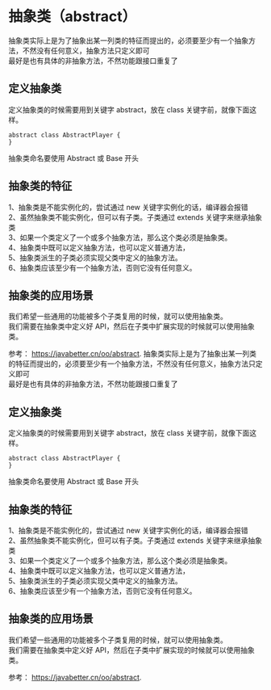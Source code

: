 #  抽象类（abstract）
抽象类实际上是为了抽象出某一列类的特征而提出的，必须要至少有一个抽象方法，不然没有任何意义，抽象方法只定义即可  
最好是也有具体的非抽象方法，不然功能跟接口重复了  
## 定义抽象类
定义抽象类的时候需要用到关键字 abstract，放在 class 关键字前，就像下面这样。  
```
abstract class AbstractPlayer {
}
```
抽象类命名要使用 Abstract 或 Base 开头    
## 抽象类的特征
1、抽象类是不能实例化的，尝试通过 new 关键字实例化的话，编译器会报错    
2、虽然抽象类不能实例化，但可以有子类。子类通过 extends 关键字来继承抽象类    
3、如果一个类定义了一个或多个抽象方法，那么这个类必须是抽象类。    
4、抽象类中既可以定义抽象方法，也可以定义普通方法，    
5、抽象类派生的子类必须实现父类中定义的抽象方法。    
6、抽象类应该至少有一个抽象方法，否则它没有任何意义。   
## 抽象类的应用场景
我们希望一些通用的功能被多个子类复用的时候，就可以使用抽象类。    
我们需要在抽象类中定义好 API，然后在子类中扩展实现的时候就可以使用抽象类。    

参考：
https://javabetter.cn/oo/abstract.
抽象类实际上是为了抽象出某一列类的特征而提出的，必须要至少有一个抽象方法，不然没有任何意义，抽象方法只定义即可    
最好是也有具体的非抽象方法，不然功能跟接口重复了  
## 定义抽象类
定义抽象类的时候需要用到关键字 abstract，放在 class 关键字前，就像下面这样。   
```
abstract class AbstractPlayer {
}
```
抽象类命名要使用 Abstract 或 Base 开头  
## 抽象类的特征  
1、抽象类是不能实例化的，尝试通过 new 关键字实例化的话，编译器会报错  
2、虽然抽象类不能实例化，但可以有子类。子类通过 extends 关键字来继承抽象类  
3、如果一个类定义了一个或多个抽象方法，那么这个类必须是抽象类。  
4、抽象类中既可以定义抽象方法，也可以定义普通方法，  
5、抽象类派生的子类必须实现父类中定义的抽象方法。  
6、抽象类应该至少有一个抽象方法，否则它没有任何意义。  
## 抽象类的应用场景
我们希望一些通用的功能被多个子类复用的时候，就可以使用抽象类。  
我们需要在抽象类中定义好 API，然后在子类中扩展实现的时候就可以使用抽象类。  

参考：
https://javabetter.cn/oo/abstract.
